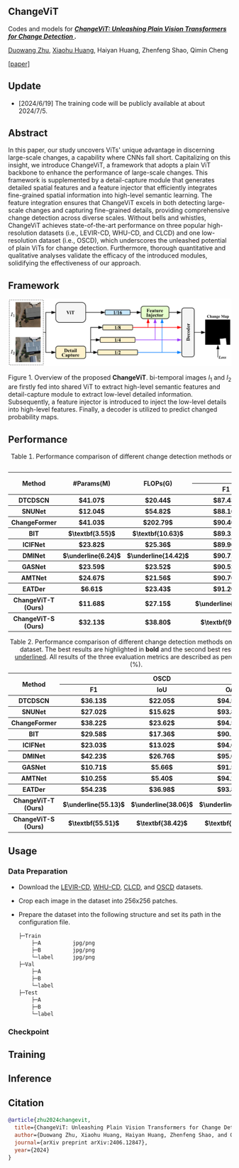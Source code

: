## ChangeViT
Codes and models for ***[ChangeViT: Unleashing Plain Vision Transformers for Change Detection ](https://arxiv.org/pdf/2406.12847).***

[Duowang Zhu](https://scholar.google.com/citations?user=9qk9xhoAAAAJ&hl=en&oi=ao), [Xiaohu Huang](https://scholar.google.com/citations?user=sBjFwuQAAAAJ&hl=en&oi=ao), Haiyan Huang, Zhenfeng Shao, Qimin Cheng

[[paper]](https://arxiv.org/pdf/2406.12847)

## Update
- [2024/6/19] The training code will be publicly available at about 2024/7/5.

## Abstract
In this paper, our study uncovers ViTs' unique advantage in discerning large-scale changes, a capability where CNNs fall short. Capitalizing on this insight, we introduce ChangeViT, a framework that adopts a plain ViT backbone to enhance the performance of large-scale changes. This framework is supplemented by a detail-capture module that generates detailed spatial features and a feature injector that efficiently integrates fine-grained spatial information into high-level semantic learning. The feature integration ensures that ChangeViT excels in both detecting large-scale changes and capturing fine-grained details, providing comprehensive change detection across diverse scales. Without bells and whistles, ChangeViT achieves state-of-the-art performance on three popular high-resolution datasets (i.e., LEVIR-CD, WHU-CD, and CLCD) and one low-resolution dataset (i.e., OSCD), which underscores the unleashed potential of plain ViTs for change detection. Furthermore, thorough quantitative and qualitative analyses validate the efficacy of the introduced modules, solidifying the effectiveness of our approach.

## Framework
<p align="center">
    <img width=800 src="figures/framework.png"/> <br />
</p>

Figure 1. Overview of the proposed $\textbf{ChangeViT}$. bi-temporal images $I_{1}$ and $I_{2}$ are firstly fed into shared ViT to extract high-level semantic features and detail-capture module to extract low-level detailed information. Subsequently, a feature injector is introduced to inject the low-level details into high-level features. Finally, a decoder is utilized to predict changed probability maps.


## Performance
<table>
    <caption>
Table 1. Performance comparison of different change detection methods on LEVIR-CD, WHU-CD, and CLCD datasets, respectively. The best results are highlighted in <span class="bold">bold</span> and the second best results are <span class="underline">underlined</span>. All results of the three evaluation metrics are described as percentages (%).
    </caption>
    <thead>
        <tr>
            <th rowspan="2">Method</th>
            <th rowspan="2">#Params(M)</th>
            <th rowspan="2">FLOPs(G)</th>
            <th colspan="3">LEVIR-CD</th>
            <th colspan="3">WHU-CD</th>
            <th colspan="3">CLCD</th>
        </tr>
        <tr>
            <th>F1</th>
            <th>IoU</th>
            <th>OA</th>
            <th>F1</th>
            <th>IoU</th>
            <th>OA</th>
            <th>F1</th>
            <th>IoU</th>
            <th>OA</th>
        </tr>
    </thead>
    <tbody>
        <tr>
            <th>DTCDSCN</th>
            <th>$41.07$</th>
            <th>$20.44$</th>
            <th>$87.43$</th>
            <th>$77.67$</th>
            <th>$98.75$</th>
            <th>$79.92$</th>
            <th>$66.56$</th>
            <th>$98.05$</th>
            <th>$57.47$</th>
            <th>$40.81$</th>
            <th>$94.59$</th>
        </tr>
        <tr>
            <th>SNUNet</th>
            <th>$12.04$</th>
            <th>$54.82$</th>
            <th>$88.16$</th>
            <th>$78.83$</th>
            <th>$98.82$</th>
            <th>$83.22$</th>
            <th>$71.26$</th>
            <th>$98.44$</th>
            <th>$60.82$</th>
            <th>$43.63$</th>
            <th>$94.90$</th>
        </tr>
        <tr>
            <th>ChangeFormer</th>
            <th>$41.03$</th>
            <th>$202.79$</th>
            <th>$90.40$</th>
            <th>$82.48$</th>
            <th>$99.04$</th>
            <th>$87.39$</th>
            <th>$77.61$</th>
            <th>$99.11$</th>
            <th>$61.31$</th>
            <th>$44.29$</th>
            <th>$94.98$</th>
        </tr>
        <tr>
            <th>BIT</th>
            <th>$\textbf{3.55}$</th>
            <th>$\textbf{10.63}$</th>
            <th>$89.31$</th>
            <th>$80.68$</th>
            <th>$98.92$</th>
            <th>$83.98$</th>
            <th>$72.39$</th>
            <th>$98.52$</th>
            <th>$59.93$</th>
            <th>$42.12$</th>
            <th>$94.77$</th>
        </tr>
        <tr>
            <th>ICIFNet</th>
            <th>$23.82$</th>
            <th>$25.36$</th>
            <th>$89.96$</th>
            <th>$81.75$</th>
            <th>$98.99$</th>
            <th>$88.32$</th>
            <th>$79.24$</th>
            <th>$98.96$</th>
            <th>$68.66$</th>
            <th>$52.27$</th>
            <th>$95.77$</th>
        </tr>
        <tr>
            <th>DMINet</th>
            <th>$\underline{6.24}$</th>
            <th>$\underline{14.42}$</th>
            <th>$90.71$</th>
            <th>$82.99$</th>
            <th>$99.07$</th>
            <th>$88.69$</th>
            <th>$79.68$</th>
            <th>$98.97$</th>
            <th>$67.24$</th>
            <th>$50.65$</th>
            <th>$95.21$</th>
        </tr>
        <tr>
            <th>GASNet</th>
            <th>$23.59$</th>
            <th>$23.52$</th>
            <th>$90.52$</th>
            <th>$83.48$</th>
            <th>$99.07$</th>
            <th>$91.75$</th>
            <th>$84.76$</th>
            <th>$99.34$</th>
            <th>$63.84$</th>
            <th>$46.89$</th>
            <th>$94.01$</th>
        </tr>
        <tr>
            <th>AMTNet</th>
            <th>$24.67$</th>
            <th>$21.56$</th>
            <th>$90.76$</th>
            <th>$83.08$</th>
            <th>$98.96$</th>
            <th>$92.27$</th>
            <th>$85.64$</th>
            <th>$99.32$</th>
            <th>$75.10$</th>
            <th>$60.13$</th>
            <th>$96.45$</th>
        </tr>
        <tr>
            <th>EATDer</th>
            <th>$6.61$</th>
            <th>$23.43$</th>
            <th>$91.20$</th>
            <th>$83.80$</th>
            <th>$98.75$</th>
            <th>$90.01$</th>
            <th>$81.97$</th>
            <th>$98.58$</th>
            <th>$72.01$</th>
            <th>$56.19$</th>
            <th>$96.11$</th>
        </tr>
        <tr>
            <th>ChangeViT-T (Ours)</th>
            <th>$11.68$</th>
            <th>$27.15$</th>
            <th>$\underline{91.81}$</th>
            <th>$\underline{84.86}$</th>
            <th>$\underline{99.17}$</th>
            <th>$\underline{94.53}$</th>
            <th>$\underline{89.63}$</th>
            <th>$\underline{99.57}$</th>
            <th>$\underline{77.31}$</th>
            <th>$\underline{63.01}$</th>
            <th>$\underline{96.67}$</th>
        </tr>
        <tr>
            <th>ChangeViT-S (Ours)</th>
            <th>$32.13$</th>
            <th>$38.80$</th>
            <th>$\textbf{91.98}$</th>
            <th>$\textbf{85.16}$</th>
            <th>$\textbf{99.19}$</th>
            <th>$\textbf{94.84}$</th>
            <th>$\textbf{90.18}$</th>
            <th>$\textbf{99.59}$</th>
            <th>$\textbf{77.57}$</th>
            <th>$\textbf{63.36}$</th>
            <th>$\textbf{96.79}$</th>
        </tr>
    </tbody>
</table>

<div style="center">
<table>
    <caption>
    Table 2. Performance comparison of different change detection methods on the OSCD dataset. The best results are highlighted in <b>bold</b> and the second best results are <u>underlined</u>. All results of the three evaluation metrics are described as percentages (%).</caption>
    <thead>
        <tr>
            <th rowspan="2">Method</th>
            <th colspan="3">OSCD</th>
        </tr>
        <tr>
            <th>F1</th>
            <th>IoU</th>
            <th>OA</th>
        </tr>
    </thead>
    <tbody>
        <tr>
            <th>DTCDSCN</th>
            <th>$36.13$</th>
            <th>$22.05$</th>
            <th>$94.50$</th>
        </tr>
        <tr>
            <th>SNUNet</th>
            <th>$27.02$</th>
            <th>$15.62$</th>
            <th>$93.81$</th>
        </tr>
        <tr>
            <th>ChangeFormer</th>
            <th>$38.22$</th>
            <th>$23.62$</th>
            <th>$94.53$</th>
        </tr>
        <tr>
            <th>BIT</th>
            <th>$29.58$</th>
            <th>$17.36$</th>
            <th>$90.15$</th>
        </tr>
        <tr>
            <th>ICIFNet</th>
            <th>$23.03$</th>
            <th>$13.02$</th>
            <th>$94.61$</th>
        </tr>
        <tr>
            <th>DMINet</th>
            <th>$42.23$</th>
            <th>$26.76$</th>
            <th>$95.00$</th>
        </tr>
        <tr>
            <th>GASNet</th>
            <th>$10.71$</th>
            <th>$5.66$</th>
            <th>$91.52$</th>
        </tr>
        <tr>
            <th>AMTNet</th>
            <th>$10.25$</th>
            <th>$5.40$</th>
            <th>$94.29$</th>
        </tr>
        <tr>
            <th>EATDer</th>
            <th>$54.23$</th>
            <th>$36.98$</th>
            <th>$93.85$</th>
        </tr>
        <tr>
            <th>ChangeViT-T (Ours)</th>
            <th>$\underline{55.13}$</th>
            <th>$\underline{38.06}$</th>
            <th>$\underline{95.01}$</th>
        </tr>
        <tr>
            <th>ChangeViT-S (Ours)</th>
            <th>$\textbf{55.51}$</th>
            <th>$\textbf{38.42}$</th>
            <th>$\textbf{95.05}$</th>
        </tr>
    </tbody>
</table>
</div>


## Usage

### Data Preparation
- Download the [LEVIR-CD](https://chenhao.in/LEVIR/), [WHU-CD](http://gpcv.whu.edu.cn/data/building_dataset.html), [CLCD](https://github.com/liumency/CropLand-CD), and [OSCD](https://rcdaudt.github.io/oscd/) datasets.

- Crop each image in the dataset into 256x256 patches.

- Prepare the dataset into the following structure and set its path in the configuration file.
    ```
    ├─Train
        ├─A          jpg/png
        ├─B          jpg/png
        └─label      jpg/png
    ├─Val
        ├─A 
        ├─B
        └─label
    ├─Test
        ├─A
        ├─B
        └─label
    ```

### Checkpoint


## Training


## Inference


## Citation
```bibtex
@article{zhu2024changevit,
  title={ChangeViT: Unleashing Plain Vision Transformers for Change Detection},
  author={Duowang Zhu, Xiaohu Huang, Haiyan Huang, Zhenfeng Shao, and Qimin Cheng},
  journal={arXiv preprint arXiv:2406.12847},
  year={2024}
}
```
